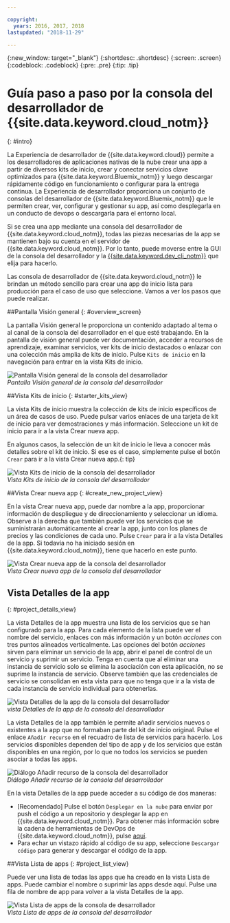 ```yaml
---

copyright:
  years: 2016, 2017, 2018
lastupdated: "2018-11-29"

---
```

{:new_window: target="_blank"}
{:shortdesc: .shortdesc}
{:screen: .screen}
{:codeblock: .codeblock}
{:pre: .pre}
{:tip: .tip}

# Guía paso a paso por la consola del desarrollador de {{site.data.keyword.cloud_notm}}
{: #intro}

<!--I can't see how a customer needs to be walked through the experience without performing a specific task.-->


La Experiencia de desarrollador de {{site.data.keyword.cloud}} permite a los desarrolladores de aplicaciones nativas de la nube crear una app a partir de diversos kits de inicio, crear y conectar servicios clave optimizados para {{site.data.keyword.Bluemix_notm}} y luego descargar rápidamente código en funcionamiento o configurar para la entrega continua. La Experiencia de desarrollador proporciona un conjunto de consolas del desarrollador de {{site.data.keyword.Bluemix_notm}} que le permiten crear, ver, configurar y gestionar su app, así como desplegarla en un conducto de devops o descargarla para el entorno local. 

Si se crea una app mediante una consola del desarrollador de {{site.data.keyword.cloud_notm}}, todas las piezas necesarias de la app se mantienen bajo su cuenta en el servidor de {{site.data.keyword.cloud_notm}}. Por lo tanto, puede moverse entre la GUI de la consola del desarrollador y la [{{site.data.keyword.dev_cli_notm}}](/docs/cli/idt/index.html) que elija para hacerlo. 

Las consola de desarrollador de {{site.data.keyword.cloud_notm}} le brindan un método sencillo para crear una app de inicio lista para producción para el caso de uso que seleccione. Vamos a ver los pasos que puede realizar.

<!-- Ready to jump in?  Visit the [{{site.data.keyword.cloud_notm}} Web App developer console](https://{DomainName}/developer/appservice) to get started.
{: tip} -->

##Pantalla Visión general
{: #overview_screen}

La pantalla Visión general le proporciona un contenido adaptado al tema o al canal de la consola del desarrollador en el que esté trabajando. En la pantalla de visión general puede ver documentación, acceder a recursos de aprendizaje, examinar servicios, ver kits de inicio destacados o enlazar con una colección más amplia de kits de inicio. Pulse `Kits de inicio` en la navegación para entrar en la vista Kits de inicio. 

![Pantalla Visión general de la consola del desarrollador](images/overview_screen.png "Ventana Visión general") <br> *Pantalla Visión general de la consola del desarrollador*

##Vista Kits de inicio
{: #starter_kits_view}

La vista Kits de inicio muestra la colección de kits de inicio específicos de un área de casos de uso. Puede pulsar varios enlaces de una tarjeta de kit de inicio para ver demostraciones y más información.  Seleccione un kit de inicio para ir a la vista Crear nueva app. 

En algunos casos, la selección de un kit de inicio le lleva a conocer más detalles sobre el kit de inicio.  Si ese es el caso, simplemente pulse el botón `Crear` para ir a la vista Crear nueva app.{: tip}

![Vista Kits de inicio de la consola del desarrollador](images/starter_kits_view.png "Vista Kits de inicio") <br> *Vista Kits de inicio de la consola del desarrollador*

##Vista Crear nueva app
{: #create_new_project_view}

En la vista Crear nueva app, puede dar nombre a la app, proporcionar información de despliegue y de direccionamiento y seleccionar un idioma. Observe a la derecha que también puede ver los servicios que se suministrarán automáticamente al crear la app, junto con los planes de precios y las condiciones de cada uno.  Pulse `Crear` para ir a la vista Detalles de la app. Si todavía no ha iniciado sesión en {{site.data.keyword.cloud_notm}}, tiene que hacerlo en este punto.

![Vista Crear nueva app de la consola del desarrollador](images/create_new_project_view.png "Vista Crear nueva app") <br> *Vista Crear nueva app de la consola del desarrollador*

## Vista Detalles de la app
{: #project_details_view}

La vista Detalles de la app muestra una lista de los servicios que se han configurado para la app. Para cada elemento de la lista puede ver el nombre del servicio, enlaces con más información y un botón *acciones* con tres puntos alineados verticalmente. Las opciones del botón *acciones* sirven para eliminar un servicio de la app, abrir el panel de control de un servicio y suprimir un servicio. Tenga en cuenta que al eliminar una instancia de servicio solo se elimina la asociación con esta aplicación, no se suprime la instancia de servicio. Observe también que las credenciales de servicio se consolidan en esta vista para que no tenga que ir a la vista de cada instancia de servicio individual para obtenerlas. 

![Vista Detalles de la app de la consola del desarrollador](images/project_details_view.png "Vista Detalles de la app") <br> *vista Detalles de la app de la consola del desarrollador*

La vista Detalles de la app también le permite añadir servicios nuevos o existentes a la app que no formaban parte del kit de inicio original. Pulse el enlace `Añadir recurso` en el recuadro de lista de servicios para hacerlo. Los servicios disponibles dependen del tipo de app y de los servicios que están disponibles en una región, por lo que no todos los servicios se pueden asociar a todas las apps. 

![Diálogo Añadir recurso de la consola del desarrollador](images/add_resource_dialog.png "Diálogo Añadir recurso") <br> *Diálogo Añadir recurso de la consola del desarrollador*

En la vista Detalles de la app puede acceder a su código de dos maneras:

*  [Recomendado] Pulse el botón `Desplegar en la nube` para enviar por push el código a un repositorio y desplegar la app en {{site.data.keyword.cloud_notm}}.  Para obtener más información sobre la cadena de herramientas de DevOps de {{site.data.keyword.cloud_notm}}, pulse [aquí](/docs/services/ContinuousDelivery/toolchains_about.html#toolchains_about).
*  Para echar un vistazo rápido al código de su app, seleccione `Descargar código` para generar y descargar el código de la app. 

##Vista Lista de apps
{: #project_list_view}

Puede ver una lista de todas las apps que ha creado en la vista Lista de apps. Puede cambiar el nombre o suprimir las apps desde aquí. Pulse una fila de nombre de app para volver a la vista Detalles de la app. 

![Vista Lista de apps de la consola de desarrollador](images/project_list_view.png "Vista Lista de apps") <br> *Vista Lista de apps de la consola del desarrollador*
